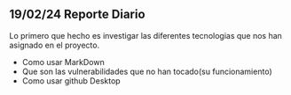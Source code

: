 ## 19/02/24 Reporte Diario

Lo primero que hecho es investigar las diferentes tecnologias que nos han asignado en el proyecto.

- Como usar MarkDown
- Que son las vulnerabilidades que no han tocado(su funcionamiento)
- Como usar github Desktop
